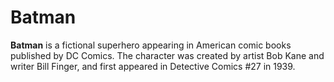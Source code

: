 # Batman 

**Batman** is a fictional superhero appearing in American comic books published by DC Comics. The character was created by artist Bob Kane and writer Bill Finger, and first appeared in Detective Comics #27 in 1939.
